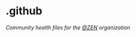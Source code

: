 # .github
*Community health files for the <a href = "https://github.com/ZEN">@ZEN</a>  organization*
